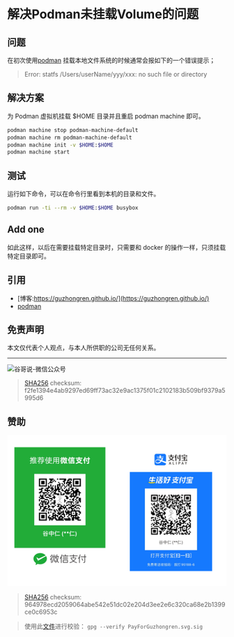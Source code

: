 # 解决Podman未挂载Volume的问题


## 问题

在初次使用[podman](https://podman.io/) 挂载本地文件系统的时候通常会报如下的一个错误提示；

> Error: statfs /Users/userName/yyy/xxx: no such file or directory

## 解决方案

为 Podman 虚拟机挂载 $HOME 目录并且重启 podman machine 即可。

```sh
podman machine stop podman-machine-default
podman machine rm podman-machine-default
podman machine init -v $HOME:$HOME
podman machine start
```

## 测试

运行如下命令，可以在命令行里看到本机的目录和文件。
```sh
podman run -ti --rm -v $HOME:$HOME busybox
```

## Add one

如此这样，以后在需要挂载特定目录时，只需要和 docker 的操作一样，只须挂载特定目录即可。

## 引用

* [博客:https://guzhongren.github.io/](https://guzhongren.github.io/)
* [podman](https://podman.io/)

## 免责声明

本文仅代表个人观点，与本人所供职的公司无任何关系。

----
![谷哥说-微信公众号](https://cdn.jsdelivr.net/gh/guzhongren/data-hosting@main/20210819/wechat.ae9zxgscqcg.png)
> [SHA256](https://emn178.github.io/online-tools/sha256_checksum.html) checksum: f2fe1394e4ab9297ed69ff73ac32e9ac1375f01c2102183b509bf9379a5995d6

## 赞助

![PayForGuzhongren](/images/pay/PayForGuzhongren.svg)
> [SHA256](https://emn178.github.io/online-tools/sha256_checksum.html) checksum: 964978ecd2059064abe542e51dc02e204d3ee2e6c320ca68e2b1399ce0c6953c

> 使用此[文件](https://guzhongren.github.io/images/pay/payforguzhongren.svg.sig)进行校验： `gpg --verify PayForGuzhongren.svg.sig`

